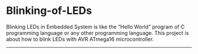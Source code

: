 # Blinking-of-LEDs
Blinking LEDs in Embedded System is like the “Hello World” program of C programming language or any other programming language. This project is about how to blink LEDs with AVR ATmega16 microcontroller.
**********************************************************
